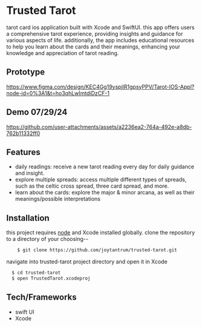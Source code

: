 # Trusted Tarot
tarot card ios application built with Xcode and SwiftUI. 
this app offers users a comprehensive tarot experience, providing insights and guidance for various aspects of life. 
additionally, the app includes educational resources to help you learn about the cards and their meanings, enhancing your knowledge and appreciation of tarot reading.

## Prototype

<https://www.figma.com/design/KEC4Gg19yspjIR1gpsyPPV/Tarot-IOS-Appl?node-id=0%3A1&t=ho3qhLwImtdiDzCF-1>

## Demo 07/29/24

https://github.com/user-attachments/assets/a2236ea2-764a-492e-a8db-762b11332ff0

## Features

- daily readings: receive a new tarot reading every day for daily guidance and insight.
- explore multiple spreads: access multiple different types of spreads, such as the celtic cross spread, three card spread, and more.
- learn about the cards: explore the major & minor arcana, as well as their meanings/possible interpretations 

## Installation

this project requires [node](https://nodejs.org/en) and Xcode installed globally.
clone the repository to a directory of your choosing--

```bash
    $ git clone https://github.com/joytantrum/trusted-tarot.git
```

navigate into trusted-tarot project directory and open it in Xcode

```bash
  $ cd trusted-tarot
  $ open TrustedTarot.xcodeproj
```

## Tech/Frameworks

- swift UI
- Xcode 

